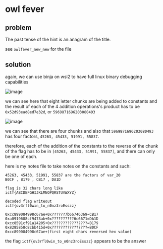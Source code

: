 # owl fever

## problem

The past tense of the hint is an anagram of the title.

see `owlfever_new_new` for the file

## solution

again, we can use binja on wsl2 to have full linux binary debugging capabilities

![image](https://github.com/quasar098/ctf-writeups/assets/70716985/d3b9e4af-387c-4812-9a40-165b720a2c79)


we can see here that eight letter chunks are being added to constants and the result of each of the 4 addition operations's product has to be `0x52d93ead8ed7e32d`, or `5969871696203080493`

![image](https://github.com/quasar098/ctf-writeups/assets/70716985/10c84583-9857-4c8c-9a7f-5d570e5c5d96)

we can see that there are four chunks and also that `5969871696203080493` has four factors, `45263, 45433, 51991, 55837`.

therefore, each of the addition of the constants to the reverse of the chunk of the flag has to be in `[45263, 45433, 51991, 55837]`, and there can only be one of each.

here is my notes file to take notes on the constants and such:

```
45263, 45433, 51991, 55837 are the factors of var_20
B0CF , B179 , CB17 , DA1D

flag is 32 chars long like
ictf{ABCDEFGHIJKLMNOPQRSTUVWXYZ}

decoded flag writeout
ictf{ov3rfl0win_to_n0nz3roEsszz}

0xcc899084998c67ae+0x??????7b66746369=CB17
0xa0919688cf9473ab+0x??????????6c6671=DA1D
0xcc8591cf91a14205+0x????????????????=B179
0x8285858c8cbb415d+0x????????????????=B0CF
0xcc899084998c67ae+(first eight chars reversed hex value)
```

the flag `ictf{ov3rfl0win_to_n0nz3roEsszz}` appears to be the answer
